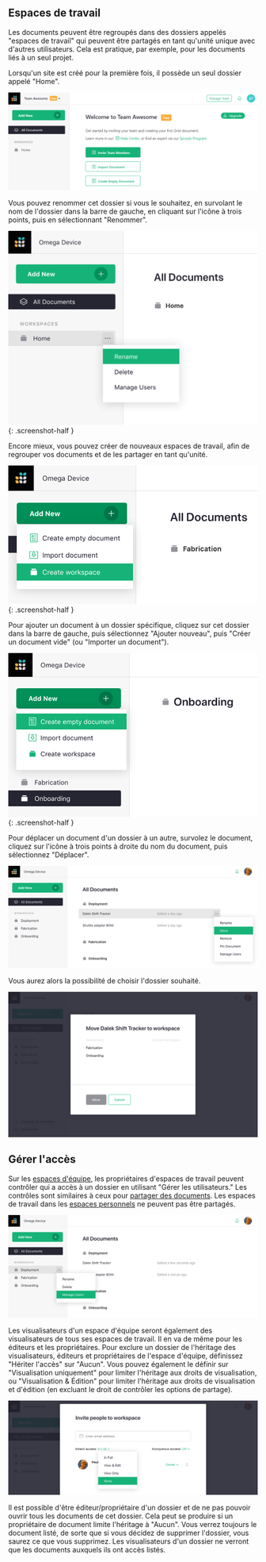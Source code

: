 Espaces de travail
-------------------------------

Les documents peuvent être regroupés dans des dossiers appelés "espaces de travail" qui peuvent être partagés en tant qu'unité unique avec d'autres utilisateurs. Cela est pratique, par exemple, pour les documents liés à un seul projet.

Lorsqu'un site est créé pour la première fois, il possède un seul dossier appelé "Home".

![team-sharing-team-site](images/team-sharing/team-sharing-team-site.png)

Vous pouvez renommer cet dossier si vous le souhaitez, en survolant le nom de l'dossier dans la barre de gauche, en cliquant sur l'icône à trois points, puis en sélectionnant "Renommer".

*![workspaces-rename](images/workspaces/workspaces-rename.png)*
{: .screenshot-half }

Encore mieux, vous pouvez créer de nouveaux espaces de travail, afin de regrouper vos documents et de les partager en tant qu'unité.

*![workspaces-create](images/workspaces/workspaces-create.png)*
{: .screenshot-half }

Pour ajouter un document à un dossier spécifique, cliquez sur cet dossier dans la barre de gauche, puis sélectionnez "Ajouter nouveau", puis "Créer un document vide" (ou "Importer un document").

*![workspaces-add-document](images/workspaces/workspaces-add-document.png)*
{: .screenshot-half }

Pour déplacer un document d'un dossier à un autre, survolez le document, cliquez sur l'icône à trois points à droite du nom du document, puis sélectionnez "Déplacer".

![workspaces-move-document](images/workspaces/workspaces-move-document.png)

Vous aurez alors la possibilité de choisir l'dossier souhaité.

![workspaces-move-dialog](images/workspaces/workspaces-move-dialog.png)

## Gérer l'accès

Sur les [espaces d'équipe](teams.md), les propriétaires d'espaces de travail peuvent contrôler qui a accès à un dossier en utilisant "Gérer les utilisateurs." Les contrôles sont similaires à ceux pour [partager des documents](sharing.md). Les espaces de travail dans les [espaces personnels](teams.md#understanding-personal-sites) ne peuvent pas être partagés.

![workspaces-manage-users](images/workspaces/workspaces-manage-users.png)

Les visualisateurs d'un espace d'équipe seront également des visualisateurs de tous ses espaces de travail. Il en va de même pour les éditeurs et les propriétaires. Pour exclure un dossier de l'héritage des visualisateurs, éditeurs et propriétaires de l'espace d'équipe, définissez "Hériter l'accès" sur "Aucun". Vous pouvez également le définir sur "Visualisation uniquement" pour limiter l'héritage aux droits de visualisation, ou "Visualisation & Édition" pour limiter l'héritage aux droits de visualisation et d'édition (en excluant le droit de contrôler les options de partage).

![workspaces-inherit-access](images/workspaces/workspaces-inherit-access.png)

Il est possible d'être éditeur/propriétaire d'un dossier et de ne pas pouvoir ouvrir tous les documents de cet dossier. Cela peut se produire si un propriétaire de document limite l'héritage à "Aucun". Vous verrez toujours le document listé, de sorte que si vous décidez de supprimer l'dossier, vous saurez ce que vous supprimez. Les visualisateurs d'un dossier ne verront que les documents auxquels ils ont accès listés.
